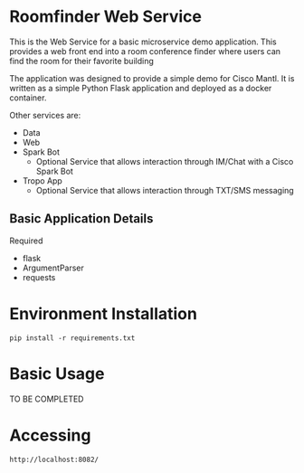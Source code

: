 # Roomfinder Web Service

This is the Web Service for a basic microservice demo application.
This provides a web front end into a room conference finder where users can find the room for their favorite building

The application was designed to provide a simple demo for Cisco Mantl.  It is written as a simple Python Flask application and deployed as a docker container.

Other services are:
* Data 
* Web
* Spark Bot
  * Optional Service that allows interaction through IM/Chat with a Cisco Spark Bot
* Tropo App 
  * Optional Service that allows interaction through TXT/SMS messaging

## Basic Application Details

Required

* flask
* ArgumentParser
* requests

# Environment Installation

    pip install -r requirements.txt

# Basic Usage

TO BE COMPLETED

# Accessing

    http://localhost:8082/


